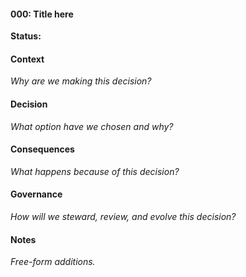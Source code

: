 <!--
Copy this file into your repository’s `doc/adr/` folder.
Name the file using the pattern: NNN-title-with-dashes.md
Where NNN is a monotonically increasing integer.
-->

#### **000: Title here**
<!--  
*A short, human-readable summary of the architectural decision.*  
☑ Keep it under ~50 chars.  
☑ Use imperative mood (“Adopt PostgreSQL for…”, “Introduce CQRS for…”).  
☑ Avoid jargon an outsider wouldn’t understand.  
-->

**Status:**
<!--  
- 📝 **RFC** – under discussion, not binding.
- 🚧 **Proposed** – under discussion, not binding.  
- ✅ **Accepted** – agreed and in effect.  
- 🔄 **Superseded** – replaced by a newer ADR (link it).  
- ❌ **Rejected** – considered but not adopted.  
- 🗑️ **Deprecated** – was accepted but no longer recommended.  
Include the decision date (YYYY-MM-DD).  
-->

#### **Context**
*Why are we making this decision?*  
<!--  
☑ Describe the business/technical forces, constraints, and goals.  
☑ Summarize relevant background and “problem statement”.  
☑ List key stakeholders and drivers.  
☑ Reference any prior ADRs, tickets, research, benchmarks, or PoCs.  
☑ Keep to facts; avoid proposing a solution here.  
-->

#### **Decision**
*What option have we chosen and why?*  
<!--  
☑ State the selected option unambiguously.  
☑ Explain the rationale—why this option beats the reasonable alternatives.  
☑ Mention rejected alternatives with a one-line reason each.  
☑ Include diagrams, tables, or links if they clarify the choice.  
☑ Reference principles/policies that influenced the decision (e.g. “12-Factor”, “Secure by Design”).  
-->

#### **Consequences**
*What happens because of this decision?*  
<!--  
☑ Positive outcomes (benefits gained).  
☑ Negative trade-offs (costs, risks, limitations).  
☑ Impact on performance, scalability, security, operability, UX, budget, timeline, team skillset.  
☑ Migration or deprecation strategy if applicable.  
-->

#### **Governance**
*How will we steward, review, and evolve this decision?*  
<!--  
☑ Owner / accountable role (e.g. “Platform Tech Lead”).  
☑ Decision review cadence (e.g. “evaluate every 6 months or upon major release”).  
☑ Metrics or KPIs that indicate success/failure.  
☑ Change-control process: who approves amendments or reversal.  
☑ Link to lightweight RFC process or change-request template if one exists.  
-->

#### **Notes**
*Free-form additions.*  
<!--  
☑ Meeting minutes, whiteboard photos, slack threads.  
☑ Open questions or follow-ups.  
☑ Pointers to implementation PRs once work begins.  
☑ Anything useful that doesn’t fit other sections.  
    - Original author
    - Approval date
    - Approved by
    - Superseded date
    - Last modified date
    - Modified by
    - Last modification
-->